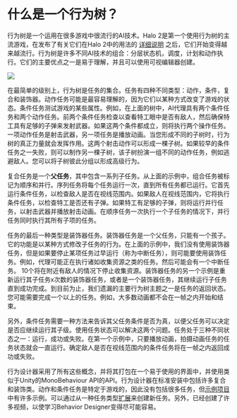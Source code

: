 ﻿# 什么是一个行为树？
行为树是一个运用在很多游戏中很流行的AI技术。Halo 2是第一个使用行为树的主流游戏，在发布了有关它们在Halo 2中的用法的 [详细说明](http://www.gamasutra.com/view/feature/130663/gdc_2005_proceeding_handling_.php) 之后，它们开始变得越来越流行。行为树是许多不同AI技术的组合：分层状态机，调度，计划和动作执行。它们的主要优点之一是易于理解，并且可以使用可视编辑器创建。 

![](https://cdn.jsdelivr.net/gh/longshilin/images/20201108214126.png)

在最简单的级别上，行为树是任务的集合。任务有四种不同类型：动作，条件，复合和装饰器。动作任务可能是最容易理解的，因为它们以某种方式改变了游戏的状态。条件任务测试游戏的某些属性。例如，在上面的树中，AI代理具有两个条件任务和两个动作任务。前两个条件任务检查以查看特工眼中是否有敌人，然后确保特工具有足够的子弹来发射武器。如果这两个条件都成立，则将执行两个操作任务。一项动作任务是射击武器，另一项任务是播放动画。当您形成不同的子树时，行为树的真正力量就会发挥作用。这两个射击动作可以形成一棵子树。如果较早的条件任务之一失败，则可以制作另一棵子树，该子树扮演一组不同的动作任务，例如逃避敌人。您可以将子树彼此分组以形成高级行为。

复合任务是一个**父任务**，其中包含一系列子任务。从上面的示例中，组合任务被标记为顺序和并行。序列任务将每个任务运行一次，直到所有任务都已运行。它首先运行条件任务，以检查敌人是否在视线范围内。如果敌人在视线范围内，它将执行条件任务，以检查特工是否还有子弹。如果特工有足够的子弹，则将运行并行任务，以射击武器并播放射击动画。在顺序任务一次执行一个子任务的情况下，并行任务同时执行其所有子项的任务。

任务的最后一种类型是装饰器任务。装饰器任务是一个父任务，只能有一个孩子。它的功能是以某种方式修改子任务的行为。在上面的示例中，我们没有使用装饰器任务，但是如果要停止某项任务过早运行（称为中断任务），则可能要使用装饰任务。例如，代理可能正在执行诸如收集资源之类的任务。然后可能会有一个中断任务。 10个将在附近有敌人的情况下停止收集资源。装饰器任务的另一个示例是重新运行其子任务x次数的装饰器任务，或者是一个装饰器任务，其继续运行子任务直到成功完成。到目前为止，我们遗漏的主要行为树主题之一是任务的返回状态。您可能需要完成一个以上的任务。例如，大多数动画都不会在一帧之内开始和结束。

另外，条件任务需要一种方法来告诉其父任务条件是否为真，以便父任务可以决定是否应继续运行其子级。使用任务状态可以解决这两个问题。任务处于三种不同状态之一：运行，成功或失败。在第一个示例中，只要播放动画，拍摄动画任务的任务状态就会一直运行。确定敌人是否在视线范围内的条件任务将在一帧之内返回成功或失败。

行为设计器采用了所有这些概念，并将其打包在一个易于使用的界面中，并使用类似于Unity的MonoBehaviour API的API。行为设计器在标准安装中包括许多复合和装饰类。动作和条件任务是特定于游戏的，因此没有包括很多任务，但[示例项目](https://opsive.com/integrations/?pid=803)中有许多示例。可以通过从一种任务类型[扩展](https://opsive.com/support/documentation/behavior-designer/writing-a-new-conditional-task/)来创建新任务。另外，已经创建了许多视频，以使学习Behavior Designer变得尽可能容易。


<!--stackedit_data:
eyJoaXN0b3J5IjpbMTEyNjEwNjcwMSwtMzY3NDMwNDQ2LDMzND
AzMzc3NCwtMTg2Mzk3NzE3OCwtMTA4Mzc5Mjc5MCwtMjAyOTg4
MjExNCwtNzc3ODg1ODc1XX0=
-->